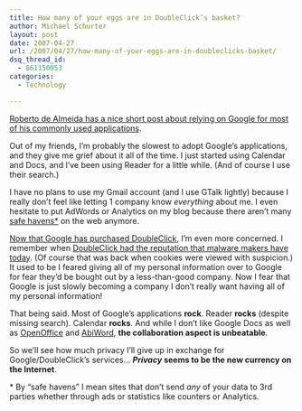 ```yaml
---
title: How many of your eggs are in DoubleClick’s basket?
author: Michael Schurter
layout: post
date: 2007-04-27
url: /2007/04/27/how-many-of-your-eggs-are-in-doubleclicks-basket/
dsq_thread_id:
  - 861150053
categories:
  - Technology

---
```

[Roberto de Almeida has a nice short post about relying on Google for most of his commonly used applications][1].

Out of my friends, I&#8217;m probably the slowest to adopt Google&#8217;s applications, and they give me grief about it all of the time. I just started using Calendar and Docs, and I&#8217;ve been using Reader for a little while. (And of course I use their search.)

I have no plans to use my Gmail account (and I use GTalk lightly) because I really don&#8217;t feel like letting 1 company know _everything_ about me. I even hesitate to put AdWords or Analytics on my blog because there aren&#8217;t many [safe havens*][2] on the web anymore.

[Now that Google has purchased DoubleClick][3], I&#8217;m even more concerned. I remember when [DoubleClick had the reputation that malware makers have today][4]. (Of course that was back when cookies were viewed with suspicion.) It used to be I feared giving all of my personal information over to Google for fear they&#8217;d be bought out by a less-than-good company. Now I fear that Google is just slowly becoming a company I don&#8217;t really want having all of my personal information!

That being said. Most of Google&#8217;s applications **rock**. Reader **rocks** (despite missing search). Calendar **rocks**. And while I don&#8217;t like Google Docs as well as [OpenOffice][5] and [AbiWord,][6] **the collaboration aspect is unbeatable**.

So we&#8217;ll see how much privacy I&#8217;ll give up in exchange for Google/DoubleClick&#8217;s services&#8230; **_Privacy_ seems to be the new currency on the Internet**.

<a title="safe_havens" name="safe_havens"></a>* By &#8220;safe havens&#8221; I mean sites that don&#8217;t send _any_ of your data to 3rd parties whether through ads or statistics like counters or Analytics.

 [1]: http://taoetc.org/67
 [2]: #safe_havens
 [3]: http://www.doubleclick.com/us/about_doubleclick/press_releases/default.asp?p=572
 [4]: http://en.wikipedia.org/wiki/Doubleclick#Criticism
 [5]: http://www.openoffice.org/
 [6]: http://www.abisource.com/